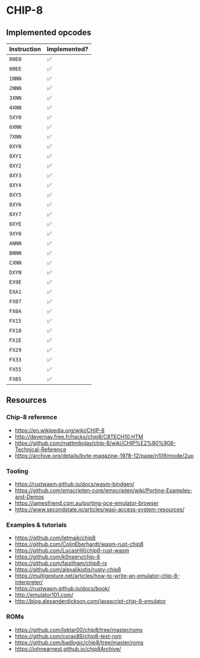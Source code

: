 # CHIP-8

## Implemented opcodes

| Instruction   | Implemented?  |
|---------------|---------------|
| `00E0`        | ✅            |
| `00EE`        | ✅            |
| `1NNN`        | ✅            |
| `2NNN`        | ✅            |
| `3XNN`        | ✅            |
| `4XNN`        | ✅            |
| `5XY0`        | ✅            |
| `6XNN`        | ✅            |
| `7XNN`        | ✅            |
| `8XY0`        | ✅            |
| `8XY1`        | ✅            |
| `8XY2`        | ✅            |
| `8XY3`        | ✅            |
| `8XY4`        | ✅            |
| `8XY5`        | ✅            |
| `8XY6`        | ✅            |
| `8XY7`        | ✅            |
| `8XYE`        | ✅            |
| `9XY0`        | ✅            |
| `ANNN`        | ✅            |
| `BNNN`        | ✅            |
| `CXNN`        | ✅            |
| `DXYN`        | ✅            |
| `EX9E`        | ✅            |
| `EXA1`        | ✅            |
| `FX07`        | ✅            |
| `FX0A`        | ✅            |
| `FX15`        | ✅            |
| `FX18`        | ✅            |
| `FX1E`        | ✅            |
| `FX29`        | ✅            |
| `FX33`        | ✅            |
| `FX55`        | ✅            |
| `FX65`        | ✅            |

## Resources

### Chip-8 reference

- https://en.wikipedia.org/wiki/CHIP-8
- http://devernay.free.fr/hacks/chip8/C8TECH10.HTM
- https://github.com/mattmikolay/chip-8/wiki/CHIP%E2%80%908-Technical-Reference
- https://archive.org/details/byte-magazine-1978-12/page/n109/mode/2up

### Tooling

- https://rustwasm.github.io/docs/wasm-bindgen/
- https://github.com/emscripten-core/emscripten/wiki/Porting-Examples-and-Demos
- https://jamesfriend.com.au/porting-pce-emulator-browser
- https://www.secondstate.io/articles/wasi-access-system-resources/

### Examples & tutorials

- https://github.com/letmaik/chip8
- https://github.com/ColinEberhardt/wasm-rust-chip8
- https://github.com/LucasHill/chip8-rust-wasm
- https://github.com/k0nserv/chip-8
- https://github.com/faizilham/chip8-rs
- https://github.com/alexalikiotis/rusty-chip8
- https://multigesture.net/articles/how-to-write-an-emulator-chip-8-interpreter/
- https://rustwasm.github.io/docs/book/
- http://emulator101.com/
- http://blog.alexanderdickson.com/javascript-chip-8-emulator

### ROMs

- https://github.com/loktar00/chip8/tree/master/roms
- https://github.com/corax89/chip8-test-rom
- https://github.com/badlogic/chip8/tree/master/roms
- https://johnearnest.github.io/chip8Archive/
